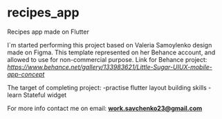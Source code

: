# recipes_app
 Recipes app made on Flutter

I`m started performing this project based on Valeria Samoylenko design made on Figma. This template represented on her Behance account, and allowed to use for non-commercial purpose.
Link for Behance project: <i>https://www.behance.net/gallery/133983621/Little-Sugar-UIUX-mobile-app-concept</i>

The target of completing project:
-practise flutter layout building skills
-learn Stateful widget



For more info contact me on email: <b>work.savchenko23@gmail.com</b>